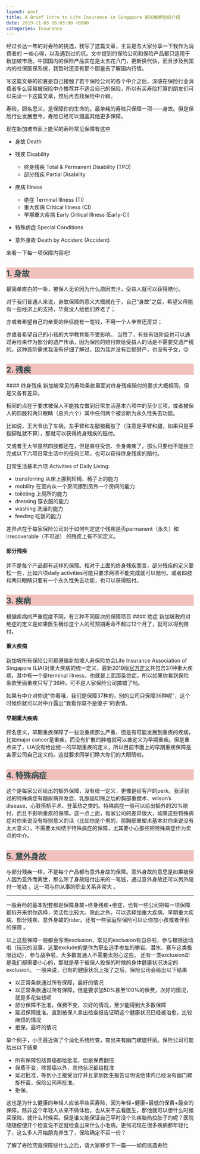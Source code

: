 ```yaml
---
layout: post
title: A Brief Intro to Life Insurance in Singapore 新加坡寿险初介绍
date: 2019-11-03 16:03:00 +0800
categories: Insurance
---
```


经过长达一年的对寿险的挑选，我写了这篇文章，主旨是与大家分享一下我作为消费者的 一些心得，以及遇到过的坑。文中提到的保险公司和保险产品都只适用于新加坡市场。中国国内的保险产品实在是太五花八门，更新换代快，而且涉及到国内的社保医保系统，我暂时还没有那个胆量去了解国内行情。

写这篇文章的初衷是自己接触了若干保险公司的各个中介之后，深感在保险行业消费者多么容易被保险中介推荐并不适合自己的保险，所以有买寿险打算的朋友们可以先读一下这篇文章，然后再去找保险中介聊。

寿险，顾名思义，是保障你的生命的。最单纯的寿险只保障一项——身故。但是保险行业发展至今，寿险已经可以涵盖其他更多保障。

现在新加坡市面上能买的寿险常见保障有这些
-   身故 Death

-   残疾 Disability
    -   终身残疾 Total & Permanent Disability (TPD)
    -   部分残疾 Partial Disability
-   疾病 Illness
    -   绝症 Terminal Illness (TI)
    -   重大疾病 Critical Illness (CI)
    -   早期重大疾病 Early Critical Illness (Early-CI)
-   特殊病症 Special Conditions 

-   意外身故 Death by Accident (Accident)



来看一下每一项保障内容吧!

<h2 style="background-color:#F1C1BD;color:#2F4B4C">1.  身故</h2>
最简单直白的一条，被保人无论因为什么原因去世，受益人就可以获得赔付。 

对于我们普通人来说，身故保障的意义大概就在于，自己“身故”之后，希望父母能有一些经济上的支持，毕竟没人给他们养老了；

亦或者希望自己的亲爱的伴侣能有一笔钱，不用一个人辛苦还房贷；

亦或者希望自己的小孩的大学教育能不受影响。
当然了，有些有钱阶级也可以通过寿险来作为部分的遗产传承，因为保险的赔付款给受益人的话是不需要交遗产税的。这种高阶需求我没有仔细了解过，因为我并没有巨额财产，也没有子女，&#128540;

<h2 style="background-color:#F1C1BD;color:#2F4B4C">2.  残疾</h2>
#### 终身残疾
新加坡常见的寿险条款里面对终身残疾赔付的要求大概相同，但是又各有差异。

相同的点在于要求被保人不能独立做到日常生活基本六项中的至少三项，或者被保人的四肢和两只眼睛（总共六个）其中任何两个被诊断为永久性失去功能。

比如说，王大爷出了车祸，左手臂和左腿被截肢了（注意是手臂和腿，如果只是手指脚趾就不算），那就可以获得终身残疾的赔付。

又或者王大爷虽然四肢都还在，但是脊柱受伤、全身瘫痪了，那么只要他不能独立完成以下六项日常生活中的任何三项，也可以获得终身残疾的赔付。

日常生活基本六项 Activities of Daily Living:
-   transferring 从床上挪到轮椅、椅子上的能力
-   mobility 在室内从一个房间挪到另外一个房间的能力
-   toileting 上厕所的能力
-   dressing 穿衣服的能力
-   washing 洗澡的能力
-   feeding 吃饭的能力

差异点在于每家保险公司对于如何判定这个残疾是否permanent（永久）和irrecoverable（不可逆） 的残疾上有不同定义。

#### 部分残疾
并不是每个产品都有这样的保障。相对于上面的终身残疾而言，部分残疾的定义要松一些，比如六项daily activities可能只要求两项不能完成就可以赔付。或者四肢和两只眼睛只要有一个永久性失去功能，也可以获得赔付。

<h2 style="background-color:#F1C1BD;color:#2F4B4C">3.  疾病</h2>
根据疾病的严重程度不同，有三种不同层次的保障项目
#### 绝症
新加坡政府对绝症的定义是如果医生确诊这个人的可预期寿命不超过12个月了，就可以得到赔付。

#### 重大疾病
新加坡所有保险公司都遵循新加坡人寿保险协会Life Insurance Association of Singapore (LIA)对重大疾病的统一定义，最新2019版[官方定义](https://www.lia.org.sg/media/2161/mu5819-part-3-of-4-_lia-ci-framework-2019_comparison-of-lia-definitions_2014-and-2019.pdf)共包含37种重大疾病，其中有一个是terminal illness，也就是上面那条绝症。所以如果你看到保险条款里面重疾只写了36种，可不是人家保险公司搞错了哟。

如果有中介对你说“你看哦，我们是保障37种的，别的公司只保障36种呢”，这个时候你就可以对中介露出“我看你莫不是傻子”的表情。


#### 早期重大疾病
顾名思义，早期重疾保障了一些没重疾那么严重、但是有可能发展到重疾的疾病，比如major cancer是重疾，而没有扩散的肿瘤就可以被定义为早期重疾。但是重点来了，LIA没有给出统一的早期重疾的定义，所以目前市面上的早期重疾保障是各家公司自己定义的。这就要求同学们睁大你们的大眼睛啦。

<h2 style="background-color:#F1C1BD;color:#2F4B4C">4.  特殊病症</h2>
这个是每家公司给出的额外保障，没有统一定义，更像是给客户的perk。我读到过的特殊病症有糖尿病并发症、乳腺癌切除之后的胸部重塑术、wilson’s disease、心脏搭桥手术、登革热之类的。特殊病症一般可以给出额外的20%赔付，而且不影响重疾的保障。这一点上面，每家公司的差异很大，如果这些特殊病症对你来说没有特别意义的话（比如你是个男的，那胸部重塑术基本对你来说没有太大意义），不需要太纠结于特殊病症的保障，尤其要小心那些把特殊病症作为卖点的中介。
<h2 style="background-color:#F1C1BD;color:#2F4B4C">5.  意外身故</h2>
与部分残疾一样，不是每个产品都有意外身故的保障。意外身故的意思是如果被保人因为意外而离世，那么除了身故赔付出来的一笔钱，通过意外身故还可以另外赔付一笔钱 。这一项与你从事的职业关系非常大 。

----------------------------------------------------------------------------
一般寿险的基本配套都是保障身故+终身残疾+绝症，也有一些公司把每一项保障都拆开来供你选择，灵活性比较大。除此之外，可以选择加重大疾病、早期重大疾病、部分残疾、意外身故的rider。还有一些家庭型保险可以让你加小孩或者伴侣的保障 。

以上这些保障一般都会写明exclusion，常见的exclusion有自杀啦，参与极限运动啦（玩玩的没事，这里exclude的是作为职业选手参加的攀岩、潜水、赛车这类极限运动），参与战争啦，大多数普通人不需要太担心这些。
还有一类exclusion却是我们都需要小心的，那就是基于被保人投保的时候的身体健康状况决定的exclusion。
一般来说，已有的健康状况上报了之后，保险公司会给出以下结果
-   以正常条款通过所有保障，最好的情况
-   以正常条款通过所有保障，但是要求加50%甚至100%的保费，次好的情况，就是多花些钱呗
-   部分保障不批准，保费不变，次好的情况，至少能得到大多数保障
-   延迟保障批准，直到被保人拿出检查报告证明这个健康状况已经被治愈，比较麻烦的情况
-   拒保，最坏的情况

举个例子，小王最近做了个消化系统检查，查出来有幽门螺旋杆菌。保险公司可能给出以下结果
-   所有保障包括胃癌都给批准，但是保费翻倍
-   保费不变，除胃癌以外，其他状况都给批准
-   延迟批准，等到小王接受治疗并且拿到医生报告证明说他体内已经没有幽门螺旋杆菌，保险公司再批准。
-   拒保。

这也是为什么健康的年轻人应该早些买寿险，因为年轻+健康=最低的保费+最全的保障。除非这个年轻人从来不做体检，也从来不去看医生，那他就可以想什么时候买保险，就什么时候买。但是谁又能保证自己平时没个头疼脑热拉肚子的呢？医院随随便便开个检查说不定就检查出来什么小毛病。更何况现在很多疾病都年轻化了，这么多人开始朋克养生了，保险确定不买一份？





了解了寿险究竟保障些什么之后，请大家移步下一篇——如何挑选寿险





